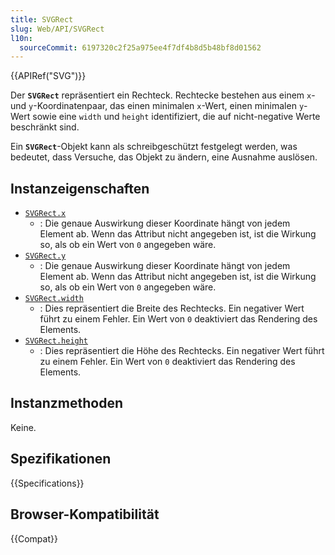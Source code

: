 ```yaml
---
title: SVGRect
slug: Web/API/SVGRect
l10n:
  sourceCommit: 6197320c2f25a975ee4f7df4b8d5b48bf8d01562
---
```


{{APIRef("SVG")}}

Der **`SVGRect`** repräsentiert ein Rechteck. Rechtecke bestehen aus einem `x`- und `y`-Koordinatenpaar, das einen minimalen `x`-Wert, einen minimalen `y`-Wert sowie eine `width` und `height` identifiziert, die auf nicht-negative Werte beschränkt sind.

Ein **`SVGRect`**-Objekt kann als schreibgeschützt festgelegt werden, was bedeutet, dass Versuche, das Objekt zu ändern, eine Ausnahme auslösen.

## Instanzeigenschaften

- [`SVGRect.x`](/de/docs/Web/API/SVGRect/x)
  - : Die genaue Auswirkung dieser Koordinate hängt von jedem Element ab. Wenn das Attribut nicht angegeben ist, ist die Wirkung so, als ob ein Wert von `0` angegeben wäre.
- [`SVGRect.y`](/de/docs/Web/API/SVGRect/y)
  - : Die genaue Auswirkung dieser Koordinate hängt von jedem Element ab. Wenn das Attribut nicht angegeben ist, ist die Wirkung so, als ob ein Wert von `0` angegeben wäre.
- [`SVGRect.width`](/de/docs/Web/API/SVGRect/width)
  - : Dies repräsentiert die Breite des Rechtecks. Ein negativer Wert führt zu einem Fehler. Ein Wert von `0` deaktiviert das Rendering des Elements.
- [`SVGRect.height`](/de/docs/Web/API/SVGRect/height)
  - : Dies repräsentiert die Höhe des Rechtecks. Ein negativer Wert führt zu einem Fehler. Ein Wert von `0` deaktiviert das Rendering des Elements.

## Instanzmethoden

Keine.

## Spezifikationen

{{Specifications}}

## Browser-Kompatibilität

{{Compat}}
